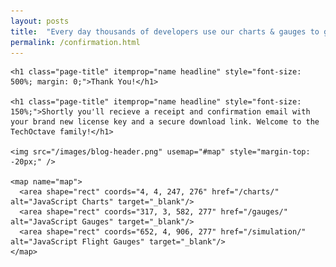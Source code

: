 ```yaml
---
layout: posts
title:  "Every day thousands of developers use our charts & gauges to get the job done right."
permalink: /confirmation.html
---
```


<section id="single-wrap">
  <article class="single-content" itemscope itemtype="//schema.org/BlogPosting">

    <h1 class="page-title" itemprop="name headline" style="font-size: 500%; margin: 0;">Thank You!</h1>
    
    <h1 class="page-title" itemprop="name headline" style="font-size: 150%;">Shortly you'll recieve a receipt and confirmation email with your brand new license key and a secure download link. Welcome to the TechOctave family!</h1>
    
    <img src="/images/blog-header.png" usemap="#map" style="margin-top: -20px;" />
    
    <map name="map">
      <area shape="rect" coords="4, 4, 247, 276" href="/charts/" alt="JavaScript Charts" target="_blank"/>
      <area shape="rect" coords="317, 3, 582, 277" href="/gauges/" alt="JavaScript Gauges" target="_blank"/>
      <area shape="rect" coords="652, 4, 906, 277" href="/simulation/" alt="JavaScript Flight Gauges" target="_blank"/>  
    </map>
    
  </article>
</section>


